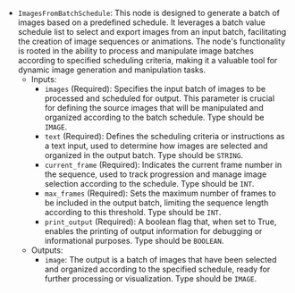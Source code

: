 - `ImagesFromBatchSchedule`: This node is designed to generate a batch of images based on a predefined schedule. It leverages a batch value schedule list to select and export images from an input batch, facilitating the creation of image sequences or animations. The node's functionality is rooted in the ability to process and manipulate image batches according to specified scheduling criteria, making it a valuable tool for dynamic image generation and manipulation tasks.
    - Inputs:
        - `images` (Required): Specifies the input batch of images to be processed and scheduled for output. This parameter is crucial for defining the source images that will be manipulated and organized according to the batch schedule. Type should be `IMAGE`.
        - `text` (Required): Defines the scheduling criteria or instructions as a text input, used to determine how images are selected and organized in the output batch. Type should be `STRING`.
        - `current_frame` (Required): Indicates the current frame number in the sequence, used to track progression and manage image selection according to the schedule. Type should be `INT`.
        - `max_frames` (Required): Sets the maximum number of frames to be included in the output batch, limiting the sequence length according to this threshold. Type should be `INT`.
        - `print_output` (Required): A boolean flag that, when set to True, enables the printing of output information for debugging or informational purposes. Type should be `BOOLEAN`.
    - Outputs:
        - `image`: The output is a batch of images that have been selected and organized according to the specified schedule, ready for further processing or visualization. Type should be `IMAGE`.
